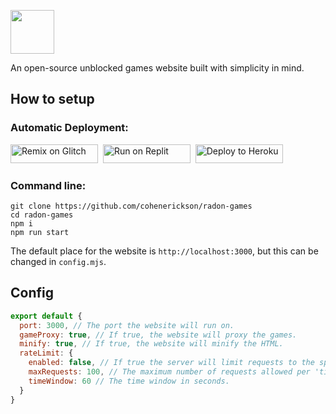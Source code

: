<img height="70px" src="https://raw.githubusercontent.com/cohenerickson/radon-games/main/public/img/banner.svg"></img>

An open-source unblocked games website built with simplicity in mind.

## How to setup

### Automatic Deployment:<br>
<a href="https://glitch.com/edit/#!/import/github/cohenerickson/radon-games" title="Remix on Glitch"><img alt="Remix on Glitch" src="https://cdn.glitch.com/2703baf2-b643-4da7-ab91-7ee2a2d00b5b%2Fremix-button.svg" width="140" height="30"><img></a>&nbsp;
<a href="https://repl.it/github/cohenerickson/radon-games" title="Run on Replit"><img alt="Run on Replit" src="https://repl.it/badge/github/cohenerickson/radon-games" width="140" height="30"><img></a>&nbsp;
<a href="https://heroku.com/deploy?template=https://github.com/cohenerickson/radon-games" title="Deploy to Heroku"><img alt="Deploy to Heroku" src="https://www.herokucdn.com/deploy/button.svg" width="140" height="30"><img></a>


### Command line:
```
git clone https://github.com/cohenerickson/radon-games
cd radon-games
npm i
npm run start
```

The default place for the website is `http://localhost:3000`, but this can be changed in `config.mjs`.

## Config
```js
export default {
  port: 3000, // The port the website will run on.
  gameProxy: true, // If true, the website will proxy the games.
  minify: true, // If true, the website will minify the HTML.
  rateLimit: {
    enabled: false, // If true the server will limit requests to the specified rate.
    maxRequests: 100, // The maximum number of requests allowed per 'timeWindow'.
    timeWindow: 60 // The time window in seconds.
  }
}
```

